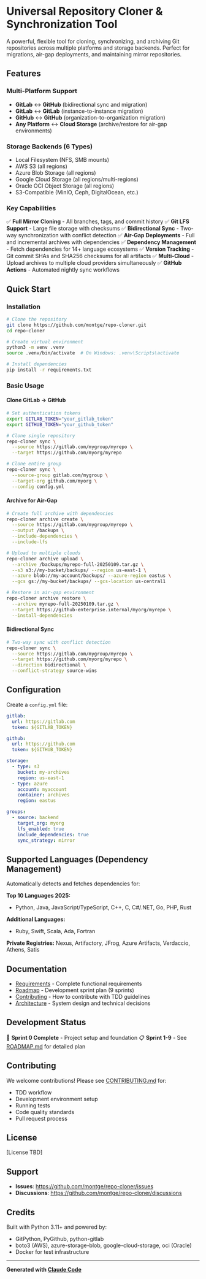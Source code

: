 # Universal Repository Cloner & Synchronization Tool

A powerful, flexible tool for cloning, synchronizing, and archiving Git repositories across multiple platforms and storage backends. Perfect for migrations, air-gap deployments, and maintaining mirror repositories.

## Features

### Multi-Platform Support
- **GitLab** ↔ **GitHub** (bidirectional sync and migration)
- **GitLab** ↔ **GitLab** (instance-to-instance migration)
- **GitHub** ↔ **GitHub** (organization-to-organization migration)
- **Any Platform** ↔ **Cloud Storage** (archive/restore for air-gap environments)

### Storage Backends (6 Types)
- Local Filesystem (NFS, SMB mounts)
- AWS S3 (all regions)
- Azure Blob Storage (all regions)
- Google Cloud Storage (all regions/multi-regions)
- Oracle OCI Object Storage (all regions)
- S3-Compatible (MinIO, Ceph, DigitalOcean, etc.)

### Key Capabilities
✅ **Full Mirror Cloning** - All branches, tags, and commit history
✅ **Git LFS Support** - Large file storage with checksums
✅ **Bidirectional Sync** - Two-way synchronization with conflict detection
✅ **Air-Gap Deployments** - Full and incremental archives with dependencies
✅ **Dependency Management** - Fetch dependencies for 14+ language ecosystems
✅ **Version Tracking** - Git commit SHAs and SHA256 checksums for all artifacts
✅ **Multi-Cloud** - Upload archives to multiple cloud providers simultaneously
✅ **GitHub Actions** - Automated nightly sync workflows

## Quick Start

### Installation

```bash
# Clone the repository
git clone https://github.com/montge/repo-cloner.git
cd repo-cloner

# Create virtual environment
python3 -m venv .venv
source .venv/bin/activate  # On Windows: .venv\Scripts\activate

# Install dependencies
pip install -r requirements.txt
```

### Basic Usage

#### Clone GitLab → GitHub
```bash
# Set authentication tokens
export GITLAB_TOKEN="your_gitlab_token"
export GITHUB_TOKEN="your_github_token"

# Clone single repository
repo-cloner sync \
  --source https://gitlab.com/mygroup/myrepo \
  --target https://github.com/myorg/myrepo

# Clone entire group
repo-cloner sync \
  --source-group gitlab.com/mygroup \
  --target-org github.com/myorg \
  --config config.yml
```

#### Archive for Air-Gap
```bash
# Create full archive with dependencies
repo-cloner archive create \
  --source https://gitlab.com/mygroup/myrepo \
  --output /backups \
  --include-dependencies \
  --include-lfs

# Upload to multiple clouds
repo-cloner archive upload \
  --archive /backups/myrepo-full-20250109.tar.gz \
  --s3 s3://my-bucket/backups/ --region us-east-1 \
  --azure blob://my-account/backups/ --azure-region eastus \
  --gcs gs://my-bucket/backups/ --gcs-location us-central1

# Restore in air-gap environment
repo-cloner archive restore \
  --archive myrepo-full-20250109.tar.gz \
  --target https://github-enterprise.internal/myorg/myrepo \
  --install-dependencies
```

#### Bidirectional Sync
```bash
# Two-way sync with conflict detection
repo-cloner sync \
  --source https://gitlab.com/mygroup/myrepo \
  --target https://github.com/myorg/myrepo \
  --direction bidirectional \
  --conflict-strategy source-wins
```

## Configuration

Create a `config.yml` file:

```yaml
gitlab:
  url: https://gitlab.com
  token: ${GITLAB_TOKEN}

github:
  url: https://github.com
  token: ${GITHUB_TOKEN}

storage:
  - type: s3
    bucket: my-archives
    region: us-east-1
  - type: azure
    account: myaccount
    container: archives
    region: eastus

groups:
  - source: backend
    target_org: myorg
    lfs_enabled: true
    include_dependencies: true
    sync_strategy: mirror
```

## Supported Languages (Dependency Management)

Automatically detects and fetches dependencies for:

**Top 10 Languages 2025:**
- Python, Java, JavaScript/TypeScript, C++, C, C#/.NET, Go, PHP, Rust

**Additional Languages:**
- Ruby, Swift, Scala, Ada, Fortran

**Private Registries:**
Nexus, Artifactory, JFrog, Azure Artifacts, Verdaccio, Athens, Satis

## Documentation

- [Requirements](REQUIREMENTS.md) - Complete functional requirements
- [Roadmap](ROADMAP.md) - Development sprint plan (9 sprints)
- [Contributing](CONTRIBUTING.md) - How to contribute with TDD guidelines
- [Architecture](CLAUDE.md) - System design and technical decisions

## Development Status

🚧 **Sprint 0 Complete** - Project setup and foundation
📋 **Sprint 1-9** - See [ROADMAP.md](ROADMAP.md) for detailed plan

## Contributing

We welcome contributions! Please see [CONTRIBUTING.md](CONTRIBUTING.md) for:
- TDD workflow
- Development environment setup
- Running tests
- Code quality standards
- Pull request process

## License

[License TBD]

## Support

- **Issues**: https://github.com/montge/repo-cloner/issues
- **Discussions**: https://github.com/montge/repo-cloner/discussions

## Credits

Built with Python 3.11+ and powered by:
- GitPython, PyGithub, python-gitlab
- boto3 (AWS), azure-storage-blob, google-cloud-storage, oci (Oracle)
- Docker for test infrastructure

---

**Generated with [Claude Code](https://claude.com/claude-code)**
